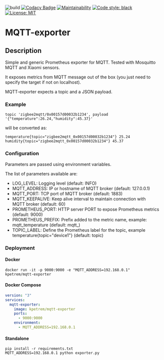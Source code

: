 ![build](https://travis-ci.com/kpetremann/mqtt-exporter.svg?branch=master)
[![Codacy Badge](https://api.codacy.com/project/badge/Grade/b1ca990b576342a48d771d472e64bc24)](https://www.codacy.com/app/kpetremann/mqtt-exporter?utm_source=github.com&amp;utm_medium=referral&amp;utm_content=kpetremann/mqtt-exporter&amp;utm_campaign=Badge_Grade)
[![Maintainability](https://api.codeclimate.com/v1/badges/635c98a1b4701d1ab4cf/maintainability)](https://codeclimate.com/github/kpetremann/mqtt-exporter/maintainability)
[![Code style: black](https://img.shields.io/badge/code%20style-black-000000.svg)](https://github.com/psf/black)
[![License: MIT](https://img.shields.io/badge/License-MIT-yellow.svg)](https://opensource.org/licenses/MIT)

# MQTT-exporter

## Description

Simple and generic Prometheus exporter for MQTT.
Tested with Mosquitto MQTT and Xiaomi sensors.

It exposes metrics from MQTT message out of the box (you just need to specify the target if not on localhost).

MQTT-exporter expects a topic and a JSON payload.

### Example
```
topic 'zigbee2mqtt/0x00157d00032b1234', payload '{"temperature":26.24,"humidity":45.37}'
```
will be converted as:
```
temperature{topic="zigbee2mqtt_0x00157d00032b1234"} 25.24
humidity{topic="zigbee2mqtt_0x00157d00032b1234"} 45.37
```

### Configuration

Parameters are passed using environment variables.

The list of parameters available are:
- LOG_LEVEL: Logging level (default: INFO)
- MQTT_ADDRESS: IP or hostname of MQTT broker (default: 127.0.0.1)
- MQTT_PORT: TCP port of MQTT broker (default: 1883)
- MQTT_KEEPALIVE: Keep alive interval to maintain connection with MQTT broker (default: 60)
- PROMETHEUS_PORT: HTTP server PORT to expose Prometheus metrics (default: 9000) 
- PROMETHEUS_PREFIX: Prefix added to the metric name, example: mqtt_temperature (default: mqtt_)
- TOPIC_LABEL: Define the Prometheus label for the topic, example temperature{topic="device1"} (default: topic)


### Deployment

#### Docker

```shell
docker run -it -p 9000:9000 -e "MQTT_ADDRESS=192.168.0.1" kpetrem/mqtt-exporter
```

#### Docker Compose

```yaml
version: "3"
services:
  mqtt-exporter:
    image: kpetrem/mqtt-exporter
    ports:
      - 9000:9000
    environment:
      - MQTT_ADDRESS=192.168.0.1
```

#### Standalone

```
pip install -r requirements.txt
MQTT_ADDRESS=192.168.0.1 python exporter.py
```
